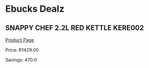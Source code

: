 
# Ebucks Dealz
## SNAPPY CHEF 2.2L RED KETTLE KERE002
[Product Page](https://www.ebucks.com/web/shop/productSelected.do?prodId=1149101611&catId=1157551679)

Price: R1429.00

Savings: 470.0


	
